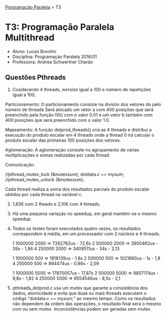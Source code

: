 [Programação Paralela](https://github.com/AndreaInfUFSM/elc139-2016a) > T3

# T3: Programação Paralela Multithread

	
- Aluno: Lucas Bovolini
- Disciplina: Programação Paralela 2016/01
- Professora: Andrea Schwertner Charão


## Questões Pthreads

1. Cosiderando 4 threads, worsize igual a 100 e número de repetições igual a 100;

Particionamento:
	O particionamento consiste na divisõo dos vetores do pelo número de threads
	Será alocado um vetor a com 400 posições que será preenchido pela função fill() com o valor 0.01 e um vetor b também com 400 posições que será preenchido com o valor 1.0.

Mapeamento:
	A função dotprod_threads() cria as 4 threads e distribui a execução do produto escalar em 4 threads onde a thread 0 irá calcular o produto escalar das primeiras 100 posições dos vetores.

Aglomeração:
	A aglomeração consiste no agrupamento de várias multiplicações e somas realizadas por cada thread.

Comunicação:

   //pthread_mutex_lock (&mutexsum);
   dotdata.c += mysum;
   //pthread_mutex_unlock (&mutexsum);

Cada thread realiza a soma dos resultados parciais do produto escalar obtidos por cada thread na variável c.


2. 1,836 com 2 theads e 2,106 com 4 threads.

3. Há uma pequena variação no speedup, em geral mantém-se o mesmo speedup.

4. Todos os testes foram executados quatro vezes, os resultados correspondem à média, em um processador com 2 núcleos e 4 threads.

	1 1000000 2000 => 7262762us - 72,6s
	2 500000  2000 => 3900462us - 39s - 1,86
	4 250000  2000 => 3409511us - 34s - 2,13

	1 1000000 500 => 1818139us - 1,8s
	2 500000  500 => 1021660us - 1s    - 1,8
	4 250000  500 => 864474us  - 0.86s - 2,09

	1 1000000 5000 => 17870057us - 17,87s
	2 500000  5000 =>  9807174us - 9,8s - 1,82
	4 250000  5000 =>  8554546us - 8,5s -  2,1

5. pthreads_dotprod.c usa um mutex que garante a consistência dos dados, atomicidade e evita que duas ou mais threads executem o código "dotdata.c += mysum;" ao mesmo tempo. Como os resultados não dependem da ordem das operações, o resultado final será o mesmo com ou sem mutex. Inconsistências podem ser geradas sem mutex.



